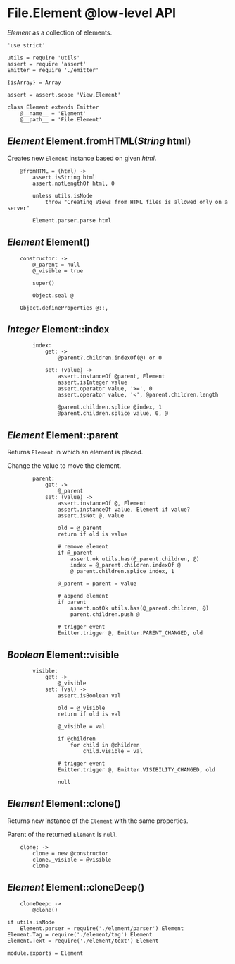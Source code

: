 File.Element @low-level API
===========================

*Element* as a collection of elements.

	'use strict'

	utils = require 'utils'
	assert = require 'assert'
	Emitter = require './emitter'

	{isArray} = Array

	assert = assert.scope 'View.Element'

	class Element extends Emitter
		@__name__ = 'Element'
		@__path__ = 'File.Element'

*Element* Element.fromHTML(*String* html)
-----------------------------------------

Creates new `Element` instance based on given *html*.

		@fromHTML = (html) ->
			assert.isString html
			assert.notLengthOf html, 0

			unless utils.isNode
				throw "Creating Views from HTML files is allowed only on a server"

			Element.parser.parse html

*Element* Element()
-------------------

		constructor: ->
			@_parent = null
			@_visible = true

			super()

			Object.seal @

		Object.defineProperties @::,

*Integer* Element::index
------------------------

			index:
				get: ->
					@parent?.children.indexOf(@) or 0

				set: (value) ->
					assert.instanceOf @parent, Element
					assert.isInteger value
					assert.operator value, '>=', 0
					assert.operator value, '<', @parent.children.length

					@parent.children.splice @index, 1
					@parent.children.splice value, 0, @

*Element* Element::parent
-------------------------

Returns `Element` in which an element is placed.

Change the value to move the element.

			parent:
				get: ->
					@_parent
				set: (value) ->
					assert.instanceOf @, Element
					assert.instanceOf value, Element if value?
					assert.isNot @, value

					old = @_parent
					return if old is value

					# remove element
					if @_parent
						assert.ok utils.has(@_parent.children, @)
						index = @_parent.children.indexOf @
						@_parent.children.splice index, 1

					@_parent = parent = value

					# append element
					if parent
						assert.notOk utils.has(@_parent.children, @)
						parent.children.push @

					# trigger event
					Emitter.trigger @, Emitter.PARENT_CHANGED, old

*Boolean* Element::visible
--------------------------

			visible:
				get: ->
					@_visible
				set: (val) ->
					assert.isBoolean val

					old = @_visible
					return if old is val

					@_visible = val

					if @children
						for child in @children
							child.visible = val

					# trigger event
					Emitter.trigger @, Emitter.VISIBILITY_CHANGED, old

					null

*Element* Element::clone()
--------------------------

Returns new instance of the `Element` with the same properties.

Parent of the returned `Element` is `null`.

		clone: ->
			clone = new @constructor
			clone._visible = @visible
			clone

*Element* Element::cloneDeep()
------------------------------

		cloneDeep: ->
			@clone()

	if utils.isNode
		Element.parser = require('./element/parser') Element
	Element.Tag = require('./element/tag') Element
	Element.Text = require('./element/text') Element

	module.exports = Element